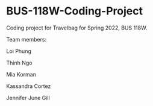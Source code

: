 # BUS-118W-Coding-Project
Coding project for Travelbag for Spring 2022, BUS 118W.

Team members: 

Loi Phung

Thinh Ngo 

Mia Korman

Kassandra Cortez 

Jennifer June Gill
